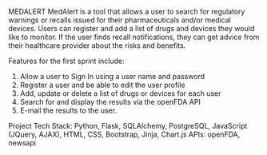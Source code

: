 MEDALERT
MedAlert is a tool that allows a user to search for regulatory warnings or recalls issued for their pharmaceuticals and/or medical devices. Users can register and add a list of drugs and devices they would like to monitor. If the user finds recall notifications, they can get advice from their healthcare provider about the risks and benefits.

Features for the first sprint include: 
1. Allow a user to Sign In using a user name and password 
2. Register a user and be able to edit the user profile 
3. Add, update or delete a list of drugs or devices for each user 
4. Search for and display the results via the openFDA API 
5. E-mail the results to the user.

Project Tech Stack:
Python, Flask, SQLAlchemy, PostgreSQL, JavaScript (JQuery, AJAX), HTML, CSS, Bootstrap, Jinja, Chart.js
APIs:
openFDA, newsapi

